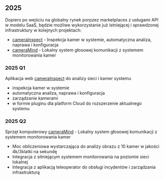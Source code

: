 ## 2025

Dopiero po wejściu na globalny rynek porpzez marketplaces z usługami API w modelu SaaS, będzie
możliwe wykorzystanie już istniejącej i sprawdzonej infrastruktury w kolejnych projektach:
+ [cameraInspect](http://www.camerainspect.com) - Inspekcja kamer w systemie, automatyczna analiza, naprawa i konfiguracja
+ [cameraMind](http://www.cameramind.com) - Lokalny system głosowej komunikacji z systemem monitorowania kamer



### 2025 Q1

Aplikacja web [cameraInspect](http://www.camerainspect.com) do analizy sieci i kamer systemu
+ inspekcja kamer w systemie
+ automatyczna analiza, naprawa i konfiguracja
+ zarządzanie kamerami
+ w formie pluginu dla platform Cloud do rozszerzenie aktualnego systemu


### 2025 Q2

Sprzęt komputerowy [cameraMind](http://www.cameramind.com) - Lokalny system głosowej komunikacji z systemem monitorowania kamer
+ Moc obliczeniowa wystarczająca do analizy obrazu z 10 kamer w jakości 4k/3klatki na sekundę
+ Integracja z sitniejącym systemem monitorowania na poziomie sieci lokalnej
+ Integracja z aplikacją teleoperator do obsługi incydentów i zarządzania infrastrukturą


